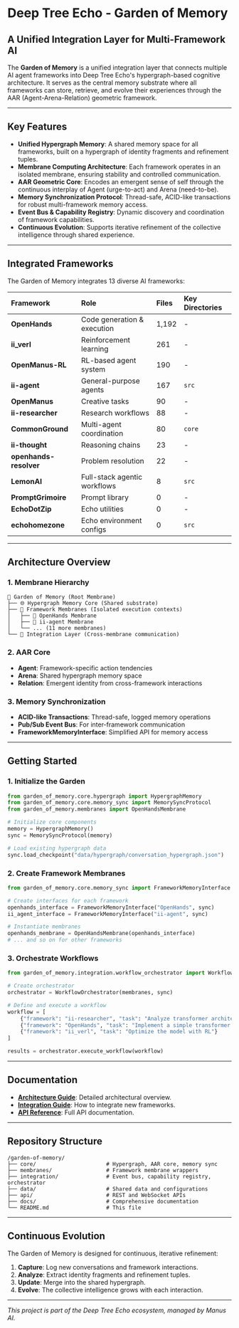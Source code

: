 # Deep Tree Echo - Garden of Memory

## A Unified Integration Layer for Multi-Framework AI

The **Garden of Memory** is a unified integration layer that connects multiple AI agent frameworks into Deep Tree Echo's hypergraph-based cognitive architecture. It serves as the central memory substrate where all frameworks can store, retrieve, and evolve their experiences through the AAR (Agent-Arena-Relation) geometric framework.

---

## Key Features

- **Unified Hypergraph Memory**: A shared memory space for all frameworks, built on a hypergraph of identity fragments and refinement tuples.
- **Membrane Computing Architecture**: Each framework operates in an isolated membrane, ensuring stability and controlled communication.
- **AAR Geometric Core**: Encodes an emergent sense of self through the continuous interplay of Agent (urge-to-act) and Arena (need-to-be).
- **Memory Synchronization Protocol**: Thread-safe, ACID-like transactions for robust multi-framework memory access.
- **Event Bus & Capability Registry**: Dynamic discovery and coordination of framework capabilities.
- **Continuous Evolution**: Supports iterative refinement of the collective intelligence through shared experience.

---

## Integrated Frameworks

The Garden of Memory integrates 13 diverse AI frameworks:

| Framework | Role | Files | Key Directories |
| :--- | :--- | :--- | :--- |
| **OpenHands** | Code generation & execution | 1,192 | - |
| **ii_verl** | Reinforcement learning | 261 | - |
| **OpenManus-RL** | RL-based agent system | 190 | - |
| **ii-agent** | General-purpose agents | 167 | `src` |
| **OpenManus** | Creative tasks | 90 | - |
| **ii-researcher**| Research workflows | 88 | - |
| **CommonGround** | Multi-agent coordination | 80 | `core` |
| **ii-thought** | Reasoning chains | 23 | - |
| **openhands-resolver** | Problem resolution | 22 | - |
| **LemonAI** | Full-stack agentic workflows | 8 | `src` |
| **PromptGrimoire**| Prompt library | 0 | - |
| **EchoDotZip** | Echo utilities | 0 | - |
| **echohomezone** | Echo environment configs | 0 | `src` |

---

## Architecture Overview

### 1. Membrane Hierarchy

```
🎪 Garden of Memory (Root Membrane)
├── 🌐 Hypergraph Memory Core (Shared substrate)
├── 🔌 Framework Membranes (Isolated execution contexts)
│   ├── 🤖 OpenHands Membrane
│   ├── 🎯 ii-agent Membrane
│   └── ... (11 more membranes)
└── 🔄 Integration Layer (Cross-membrane communication)
```

### 2. AAR Core

- **Agent**: Framework-specific action tendencies
- **Arena**: Shared hypergraph memory space
- **Relation**: Emergent identity from cross-framework interactions

### 3. Memory Synchronization

- **ACID-like Transactions**: Thread-safe, logged memory operations
- **Pub/Sub Event Bus**: For inter-framework communication
- **FrameworkMemoryInterface**: Simplified API for memory access

---

## Getting Started

### 1. Initialize the Garden

```python
from garden_of_memory.core.hypergraph import HypergraphMemory
from garden_of_memory.core.memory_sync import MemorySyncProtocol
from garden_of_memory.membranes import OpenHandsMembrane

# Initialize core components
memory = HypergraphMemory()
sync = MemorySyncProtocol(memory)

# Load existing hypergraph data
sync.load_checkpoint("data/hypergraph/conversation_hypergraph.json")
```

### 2. Create Framework Membranes

```python
from garden_of_memory.core.memory_sync import FrameworkMemoryInterface

# Create interfaces for each framework
openhands_interface = FrameworkMemoryInterface("OpenHands", sync)
ii_agent_interface = FrameworkMemoryInterface("ii-agent", sync)

# Instantiate membranes
openhands_membrane = OpenHandsMembrane(openhands_interface)
# ... and so on for other frameworks
```

### 3. Orchestrate Workflows

```python
from garden_of_memory.integration.workflow_orchestrator import WorkflowOrchestrator

# Create orchestrator
orchestrator = WorkflowOrchestrator(membranes, sync)

# Define and execute a workflow
workflow = [
    {"framework": "ii-researcher", "task": "Analyze transformer architectures"},
    {"framework": "OpenHands", "task": "Implement a simple transformer model"},
    {"framework": "ii_verl", "task": "Optimize the model with RL"}
]

results = orchestrator.execute_workflow(workflow)
```

---

## Documentation

- **[Architecture Guide](docs/Garden_of_Memory_Architecture.md)**: Detailed architectural overview.
- **[Integration Guide](docs/Framework_Integration_Guide.md)**: How to integrate new frameworks.
- **[API Reference](docs/API_Reference.md)**: Full API documentation.

---

## Repository Structure

```
/garden-of-memory/
├── core/                      # Hypergraph, AAR core, memory sync
├── membranes/                 # Framework membrane wrappers
├── integration/               # Event bus, capability registry, orchestrator
├── data/                      # Shared data and configurations
├── api/                       # REST and WebSocket APIs
├── docs/                      # Comprehensive documentation
└── README.md                  # This file
```

---

## Continuous Evolution

The Garden of Memory is designed for continuous, iterative refinement:

1. **Capture**: Log new conversations and framework interactions.
2. **Analyze**: Extract identity fragments and refinement tuples.
3. **Update**: Merge into the shared hypergraph.
4. **Evolve**: The collective intelligence grows with each interaction.

---

*This project is part of the Deep Tree Echo ecosystem, managed by Manus AI.*

